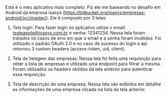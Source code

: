 Este é o meu aplicativo mais completo. Fiz ele me baseando no desafio em Android da empresa ioasys (https://bitbucket.org/ioasys/empresas-android/src/master/). 
Ele é composto por 3 telas:

1. Tela login: 
Para fazer login no aplicativo utilize o email: testeapple@ioasys.com.br e senha: 12341234. 
Nessa tela foram tratados os casos de erro em que o email e a senha foram inválidos. Foi utilizado o padrão OAuth 2.0 e no caso de sucesso do login a api retornou 3 custom headers (access-token, uid, client).

2. Tela de listagem das empresas: 
Nessa tela foi feita uma requisição para obter a lista de empresas e utilizado uma endpoint para filtrar a mesma. 
Foram utilizados os headers obtidos da tela anterior para autenticar essa requisição.

3. Tela de descrição de uma empresa: 
Nessa tela são exibidos em detalhe as informações de uma empresa clicada na lista da tela anterior.

